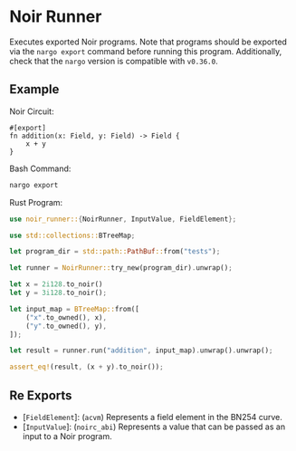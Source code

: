 # Noir Runner

Executes exported Noir programs. Note that programs should be exported via the `nargo export`
command before running this program. Additionally, check that the `nargo` version is compatible
with `v0.36.0`.

## Example

Noir Circuit:
 
```noir
#[export]
fn addition(x: Field, y: Field) -> Field {
    x + y
}
```
 
Bash Command:
 
```bash
nargo export
```
 
Rust Program:

```rust
use noir_runner::{NoirRunner, InputValue, FieldElement};

use std::collections::BTreeMap;

let program_dir = std::path::PathBuf::from("tests");

let runner = NoirRunner::try_new(program_dir).unwrap();

let x = 2i128.to_noir()
let y = 3i128.to_noir();

let input_map = BTreeMap::from([
    ("x".to_owned(), x),
    ("y".to_owned(), y),
]);

let result = runner.run("addition", input_map).unwrap().unwrap();

assert_eq!(result, (x + y).to_noir());
```

## Re Exports
 
- [`FieldElement`]: (`acvm`) Represents a field element in the BN254 curve.
- [`InputValue`]: (`noirc_abi`) Represents a value that can be passed as an input to a Noir program.
